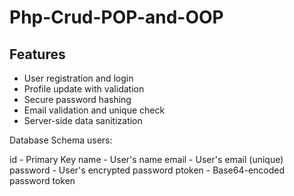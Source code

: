 # Php-Crud-POP-and-OOP

## Features

- User registration and login
- Profile update with validation
- Secure password hashing
- Email validation and unique check
- Server-side data sanitization

Database Schema
users:

id - Primary Key
name - User's name
email - User's email (unique)
password - User's encrypted password
ptoken - Base64-encoded password token
